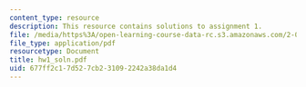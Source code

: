 ```yaml
---
content_type: resource
description: This resource contains solutions to assignment 1.
file: /media/https%3A/open-learning-course-data-rc.s3.amazonaws.com/2-016-hydrodynamics-13-012-fall-2005/677ff2c17d527cb231092242a38da1d4_hw1_soln.pdf
file_type: application/pdf
resourcetype: Document
title: hw1_soln.pdf
uid: 677ff2c1-7d52-7cb2-3109-2242a38da1d4
---
```

